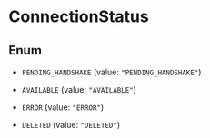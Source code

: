

# ConnectionStatus

## Enum


* `PENDING_HANDSHAKE` (value: `"PENDING_HANDSHAKE"`)

* `AVAILABLE` (value: `"AVAILABLE"`)

* `ERROR` (value: `"ERROR"`)

* `DELETED` (value: `"DELETED"`)




